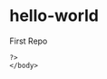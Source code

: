 # hello-world
First Repo

<!DOCTYPE html>
<html>
    <head>
		<title></title>
	</head>
	<body>
    <?php
     
    ?>
	</body>
</html>
